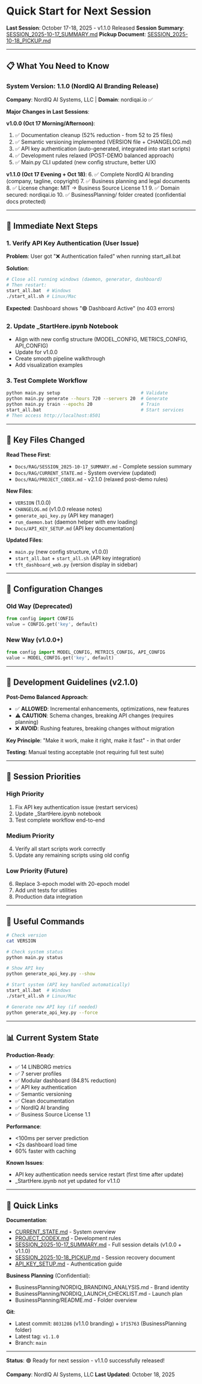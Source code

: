 # Quick Start for Next Session

**Last Session**: October 17-18, 2025 - v1.1.0 Released
**Session Summary**: [SESSION_2025-10-17_SUMMARY.md](SESSION_2025-10-17_SUMMARY.md)
**Pickup Document**: [SESSION_2025-10-18_PICKUP.md](SESSION_2025-10-18_PICKUP.md)

---

## 📋 What You Need to Know

### System Version: 1.1.0 (NordIQ AI Branding Release)

**Company**: NordIQ AI Systems, LLC | **Domain**: nordiqai.io ✅

**Major Changes in Last Sessions**:

**v1.0.0 (Oct 17 Morning/Afternoon)**:
1. ✅ Documentation cleanup (52% reduction - from 52 to 25 files)
2. ✅ Semantic versioning implemented (VERSION file + CHANGELOG.md)
3. ✅ API key authentication (auto-generated, integrated into start scripts)
4. ✅ Development rules relaxed (POST-DEMO balanced approach)
5. ✅ Main.py CLI updated (new config structure, better UX)

**v1.1.0 (Oct 17 Evening + Oct 18)**:
6. ✅ Complete NordIQ AI branding (company, tagline, copyright)
7. ✅ Business planning and legal documents
8. ✅ License change: MIT → Business Source License 1.1
9. ✅ Domain secured: nordiqai.io
10. ✅ BusinessPlanning/ folder created (confidential docs protected)

---

## 🚀 Immediate Next Steps

### 1. Verify API Key Authentication (User Issue)
**Problem**: User got "❌ Authentication failed" when running start_all.bat

**Solution**:
```bash
# Close all running windows (daemon, generator, dashboard)
# Then restart:
start_all.bat  # Windows
./start_all.sh # Linux/Mac
```

**Expected**: Dashboard shows "🟢 Dashboard Active" (no 403 errors)

### 2. Update _StartHere.ipynb Notebook
- Align with new config structure (MODEL_CONFIG, METRICS_CONFIG, API_CONFIG)
- Update for v1.0.0
- Create smooth pipeline walkthrough
- Add visualization examples

### 3. Test Complete Workflow
```bash
python main.py setup                              # Validate
python main.py generate --hours 720 --servers 20  # Generate
python main.py train --epochs 20                  # Train
start_all.bat                                     # Start services
# Then access http://localhost:8501
```

---

## 📁 Key Files Changed

**Read These First**:
- `Docs/RAG/SESSION_2025-10-17_SUMMARY.md` - Complete session summary
- `Docs/RAG/CURRENT_STATE.md` - System overview (updated)
- `Docs/RAG/PROJECT_CODEX.md` - v2.1.0 (relaxed post-demo rules)

**New Files**:
- `VERSION` (1.0.0)
- `CHANGELOG.md` (v1.0.0 release notes)
- `generate_api_key.py` (API key manager)
- `run_daemon.bat` (daemon helper with env loading)
- `Docs/API_KEY_SETUP.md` (API key documentation)

**Updated Files**:
- `main.py` (new config structure, v1.0.0)
- `start_all.bat` + `start_all.sh` (API key integration)
- `tft_dashboard_web.py` (version display in sidebar)

---

## 🔑 Configuration Changes

### Old Way (Deprecated)
```python
from config import CONFIG
value = CONFIG.get('key', default)
```

### New Way (v1.0.0+)
```python
from config import MODEL_CONFIG, METRICS_CONFIG, API_CONFIG
value = MODEL_CONFIG.get('key', default)
```

---

## 📝 Development Guidelines (v2.1.0)

**Post-Demo Balanced Approach**:
- ✅ **ALLOWED**: Incremental enhancements, optimizations, new features
- ⚠️ **CAUTION**: Schema changes, breaking API changes (requires planning)
- ❌ **AVOID**: Rushing features, breaking changes without migration

**Key Principle**: "Make it work, make it right, make it fast" - in that order

**Testing**: Manual testing acceptable (not requiring full test suite)

---

## 🎯 Session Priorities

### High Priority
1. Fix API key authentication issue (restart services)
2. Update _StartHere.ipynb notebook
3. Test complete workflow end-to-end

### Medium Priority
4. Verify all start scripts work correctly
5. Update any remaining scripts using old config

### Low Priority (Future)
6. Replace 3-epoch model with 20-epoch model
7. Add unit tests for utilities
8. Production data integration

---

## 🔧 Useful Commands

```bash
# Check version
cat VERSION

# Check system status
python main.py status

# Show API key
python generate_api_key.py --show

# Start system (API key handled automatically)
start_all.bat  # Windows
./start_all.sh # Linux/Mac

# Generate new API key (if needed)
python generate_api_key.py --force
```

---

## 📊 Current System State

**Production-Ready**:
- ✅ 14 LINBORG metrics
- ✅ 7 server profiles
- ✅ Modular dashboard (84.8% reduction)
- ✅ API key authentication
- ✅ Semantic versioning
- ✅ Clean documentation
- ✅ NordIQ AI branding
- ✅ Business Source License 1.1

**Performance**:
- <100ms per server prediction
- <2s dashboard load time
- 60% faster with caching

**Known Issues**:
- API key authentication needs service restart (first time after update)
- _StartHere.ipynb not yet updated for v1.1.0

---

## 🔗 Quick Links

**Documentation**:
- [CURRENT_STATE.md](CURRENT_STATE.md) - System overview
- [PROJECT_CODEX.md](PROJECT_CODEX.md) - Development rules
- [SESSION_2025-10-17_SUMMARY.md](SESSION_2025-10-17_SUMMARY.md) - Full session details (v1.0.0 + v1.1.0)
- [SESSION_2025-10-18_PICKUP.md](SESSION_2025-10-18_PICKUP.md) - Session recovery document
- [API_KEY_SETUP.md](../API_KEY_SETUP.md) - Authentication guide

**Business Planning** (Confidential):
- BusinessPlanning/NORDIQ_BRANDING_ANALYSIS.md - Brand identity
- BusinessPlanning/NORDIQ_LAUNCH_CHECKLIST.md - Launch plan
- BusinessPlanning/README.md - Folder overview

**Git**:
- Latest commit: `8031286` (v1.1.0 branding) + `1f15763` (BusinessPlanning folder)
- Latest tag: `v1.1.0`
- Branch: `main`

---

**Status**: 🟢 Ready for next session - v1.1.0 successfully released!

**Company**: NordIQ AI Systems, LLC
**Last Updated**: October 18, 2025
